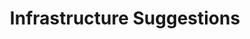 ---
title: Infrastructure Suggestions
description: Learn about best practices for infrastructure setup.
author:
tags: ["2.3.x", "deployment", "infrastructure"]
categories:
series:
date:
weight: 1
---